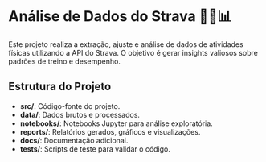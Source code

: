 # Análise de Dados do Strava 🏃‍♂️📊

Este projeto realiza a extração, ajuste e análise de dados de atividades físicas utilizando a API do Strava. O objetivo é gerar insights valiosos sobre padrões de treino e desempenho.

## Estrutura do Projeto

- **src/**: Código-fonte do projeto.
- **data/**: Dados brutos e processados.
- **notebooks/**: Notebooks Jupyter para análise exploratória.
- **reports/**: Relatórios gerados, gráficos e visualizações.
- **docs/**: Documentação adicional.
- **tests/**: Scripts de teste para validar o código.

